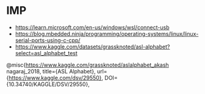 # IMP

- https://learn.microsoft.com/en-us/windows/wsl/connect-usb
- https://blog.mbedded.ninja/programming/operating-systems/linux/linux-serial-ports-using-c-cpp/
- https://www.kaggle.com/datasets/grassknoted/asl-alphabet?select=asl_alphabet_test 

@misc{https://www.kaggle.com/grassknoted/aslalphabet_akash nagaraj_2018,
title={ASL Alphabet},
url={https://www.kaggle.com/dsv/29550},
DOI={10.34740/KAGGLE/DSV/29550},